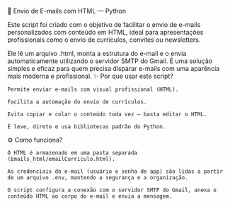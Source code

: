 📧 Envio de E-mails com HTML — Python

Este script foi criado com o objetivo de facilitar o envio de e-mails personalizados com conteúdo em HTML, ideal para apresentações profissionais como o envio de currículos, convites ou newsletters.

Ele lê um arquivo .html, monta a estrutura do e-mail e o envia automaticamente utilizando o servidor SMTP do Gmail. É uma solução simples e eficaz para quem precisa disparar e-mails com uma aparência mais moderna e profissional.
✨ Por que usar este script?

    Permite enviar e-mails com visual profissional (HTML).

    Facilita a automação do envio de currículos.

    Evita copiar e colar o conteúdo toda vez — basta editar o HTML.

    É leve, direto e usa bibliotecas padrão do Python.

⚙️ Como funciona?

    O HTML é armazenado em uma pasta separada (Emails_html/emailCurriculo.html).

    As credenciais do e-mail (usuário e senha de app) são lidas a partir de um arquivo .env, mantendo a segurança e a organização.

    O script configura a conexão com o servidor SMTP do Gmail, anexa o conteúdo HTML ao corpo do e-mail e envia a mensagem.